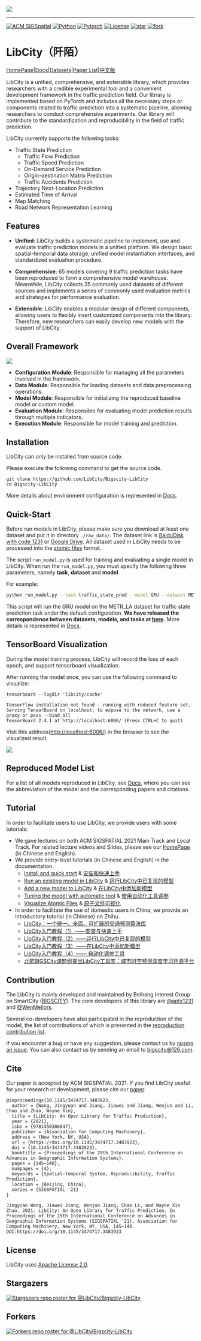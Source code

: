 ![](https://bigscity-libcity-docs.readthedocs.io/en/latest/_images/logo.png)

------

[![ACM SIGSpatial](https://img.shields.io/badge/ACM%20SIGSPATIAL'21-LibCity-orange)](https://dl.acm.org/doi/10.1145/3474717.3483923) [![Python](https://img.shields.io/badge/Python-3.7%2B-blue)](https://www.python.org/) [![Pytorch](https://img.shields.io/badge/Pytorch-1.7.1%2B-blue)](https://pytorch.org/) [![License](https://img.shields.io/badge/License-Apache%202.0-blue)](./LICENSE.txt) [![star](https://img.shields.io/github/stars/LibCity/Bigscity-LibCity?style=social)](https://github.com/LibCity/Bigscity-LibCity/stargazers) [![fork](https://img.shields.io/github/forks/LibCity/Bigscity-LibCity?style=social)](https://github.com/LibCity/Bigscity-LibCity/network/members) 

# LibCity（阡陌）

[HomePage](https://libcity.ai/)|[Docs](https://bigscity-libcity-docs.readthedocs.io/en/latest/index.html)|[Datasets](https://github.com/LibCity/Bigscity-LibCity-Datasets)|[Paper List](https://github.com/LibCity/Bigscity-LibCity-Paper)|[中文版](https://github.com/LibCity/Bigscity-LibCity/blob/master/readme_zh.md)

LibCity is a unified, comprehensive, and extensible library, which provides researchers with a credible experimental tool and a convenient development framework in the traffic prediction field. Our library is implemented based on PyTorch and includes all the necessary steps or components related to traffic prediction into a systematic pipeline, allowing researchers to conduct comprehensive experiments. Our library will contribute to the standardization and reproducibility in the field of traffic prediction.

LibCity currently supports the following tasks:

* Traffic State Prediction
  * Traffic Flow Prediction
  * Traffic Speed Prediction
  * On-Demand Service Prediction
  * Origin-destination Matrix Prediction
  * Traffic Accidents Prediction
* Trajectory Next-Location Prediction
* Estimated Time of Arrival
* Map Matching
* Road Network Representation Learning

## Features

* **Unified**: LibCity builds a systematic pipeline to implement, use and evaluate traffic prediction models in a unified platform. We design basic spatial-temporal data storage, unified model instantiation interfaces, and standardized evaluation procedure.

* **Comprehensive**: 65 models covering 9 traffic prediction tasks have been reproduced to form a comprehensive model warehouse. Meanwhile, LibCity collects 35 commonly used datasets of different sources and implements a series of commonly used evaluation metrics and strategies for performance evaluation. 

* **Extensible**: LibCity enables a modular design of different components, allowing users to flexibly insert customized components into the library. Therefore, new researchers can easily develop new models with the support of LibCity.

## Overall Framework

![](https://bigscity-libcity-docs.readthedocs.io/en/latest/_images/framework.png)

* **Configuration Module**: Responsible for managing all the parameters involved in the framework.
* **Data Module**: Responsible for loading datasets and data preprocessing operations.
* **Model Module**: Responsible for initializing the reproduced baseline model or custom model.
* **Evaluation Module**: Responsible for evaluating model prediction results through multiple indicators.
* **Execution Module**: Responsible for model training and prediction.

## Installation

LibCity can only be installed from source code.

Please execute the following command to get the source code.

```shell
git clone https://github.com/LibCity/Bigscity-LibCity
cd Bigscity-LibCity
```

More details about environment configuration is represented in [Docs](https://bigscity-libcity-docs.readthedocs.io/en/latest/get_started/install.html).

## Quick-Start

Before run models in LibCity, please make sure you download at least one dataset and put it in directory `./raw_data/`. The dataset link is [BaiduDisk with code 1231](https://pan.baidu.com/s/1qEfcXBO-QwZfiT0G3IYMpQ) or [Google Drive](https://drive.google.com/drive/folders/1g5v2Gq1tkOq8XO0HDCZ9nOTtRpB6-gPe?usp=sharing). All dataset used in LibCity needs to be processed into the [atomic files](https://bigscity-libcity-docs.readthedocs.io/en/latest/user_guide/data/atomic_files.html) format.

The script `run_model.py` is used for training and evaluating a single model in LibCity. When run the `run_model.py`, you must specify the following three parameters, namely **task**, **dataset** and **model**.  

For example:

```sh
python run_model.py --task traffic_state_pred --model GRU --dataset METR_LA
```

This script will run the GRU model on the METR_LA dataset for traffic state prediction task under the default configuration.  **We have released the correspondence between datasets, models, and tasks at [here](https://bigscity-libcity-docs.readthedocs.io/en/latest/user_guide/data/dataset_for_task.html).** More details is represented in [Docs](https://bigscity-libcity-docs.readthedocs.io/en/latest/get_started/quick_start.html).

## TensorBoard Visualization

During the model training process, LibCity will record the loss of each epoch, and support tensorboard visualization.

After running the model once, you can use the following command to visualize:

```shell
tensorboard --logdir 'libcity/cache'
```

```
TensorFlow installation not found - running with reduced feature set.
Serving TensorBoard on localhost; to expose to the network, use a proxy or pass --bind_all
TensorBoard 2.4.1 at http://localhost:6006/ (Press CTRL+C to quit)
```

Visit this address([http://localhost:6006/](http://localhost:6006/)) in the browser to see the visualized result.

![](https://bigscity-libcity-docs.readthedocs.io/en/latest/_images/tensorboard.png)

## Reproduced Model List

For a list of all models reproduced in LibCity, see [Docs](https://bigscity-libcity-docs.readthedocs.io/en/latest/user_guide/model.html), where you can see the abbreviation of the model and the corresponding papers and citations.

## Tutorial

In order to facilitate users to use LibCity, we provide users with some tutorials:

- We gave lectures on both ACM SIGSPATIAL 2021 Main Track and Local Track. For related lecture videos and Slides, please see our [HomePage](https://libcity.ai/#/tutorial) (in Chinese and English).
- We provide entry-level tutorials (in Chinese and English) in the documentation.
  - [Install and quick start](https://bigscity-libcity-docs.readthedocs.io/en/latest/tutorial/install_quick_start.html)  & [安装和快速上手](https://bigscity-libcity-docs.readthedocs.io/zh_CN/latest/tutorial/install_quick_start.html)
  - [Run an existing model in LibCity](https://bigscity-libcity-docs.readthedocs.io/en/latest/tutorial/run_model.html) & [运行LibCity中已复现的模型](https://bigscity-libcity-docs.readthedocs.io/zh_CN/latest/tutorial/run_model.html)
  - [Add a new model to LibCity](https://bigscity-libcity-docs.readthedocs.io/en/latest/tutorial/add_model.html)  & [在LibCity中添加新模型](https://bigscity-libcity-docs.readthedocs.io/zh_CN/latest/tutorial/add_model.html)
  - [Tuning the model with automatic tool](https://bigscity-libcity-docs.readthedocs.io/en/latest/tutorial/hyper_tune.html) & [使用自动化工具调参](https://bigscity-libcity-docs.readthedocs.io/zh_CN/latest/tutorial/hyper_tune.html)
  - [Visualize Atomic Files](https://bigscity-libcity-docs.readthedocs.io/en/latest/tutorial/data_visualization.html) & [原子文件可视化](https://bigscity-libcity-docs.readthedocs.io/zh_CN/latest/tutorial/data_visualization.html)
- In order to facilitate the use of domestic users in China, we provide an introductory tutorial (in Chinese) on Zhihu.
  - [LibCity：一个统一、全面、可扩展的交通预测算法库](https://zhuanlan.zhihu.com/p/401186930)
  - [LibCity入门教程（1）——安装与快速上手](https://zhuanlan.zhihu.com/p/400814990)
  - [LibCity入门教程（2）——运行LibCity中已复现的模型](https://zhuanlan.zhihu.com/p/400819354)
  - [LibCity入门教程（3）——在LibCity中添加新模型](https://zhuanlan.zhihu.com/p/400821482)
  - [LibCity入门教程（4）—— 自动化调参工具](https://zhuanlan.zhihu.com/p/401190615)
  - [北航BIGSCity课题组提出LibCity工具库：城市时空预测深度学习开源平台](https://zhuanlan.zhihu.com/p/436191860)

## Contribution

The LibCity is mainly developed and maintained by Beihang Interest Group on SmartCity ([BIGSCITY](https://www.bigcity.ai/)). The core developers of this library are [@aptx1231](https://github.com/aptx1231) and [@WenMellors](https://github.com/WenMellors). 

Several co-developers have also participated in the reproduction of  the model, the list of contributions of which is presented in the [reproduction contribution list](./contribution_list.md).

If you encounter a bug or have any suggestion, please contact us by [raising an issue](https://github.com/LibCity/Bigscity-LibCity/issues). You can also contact us by sending an email to bigscity@126.com.

## Cite

Our paper is accepted by ACM SIGSPATIAL 2021. If you find LibCity useful for your research or development, please cite our [paper](https://dl.acm.org/doi/10.1145/3474717.3483923).

```
@inproceedings{10.1145/3474717.3483923,
  author = {Wang, Jingyuan and Jiang, Jiawei and Jiang, Wenjun and Li, Chao and Zhao, Wayne Xin},
  title = {LibCity: An Open Library for Traffic Prediction},
  year = {2021},
  isbn = {9781450386647},
  publisher = {Association for Computing Machinery},
  address = {New York, NY, USA},
  url = {https://doi.org/10.1145/3474717.3483923},
  doi = {10.1145/3474717.3483923},
  booktitle = {Proceedings of the 29th International Conference on Advances in Geographic Information Systems},
  pages = {145–148},
  numpages = {4},
  keywords = {Spatial-temporal System, Reproducibility, Traffic Prediction},
  location = {Beijing, China},
  series = {SIGSPATIAL '21}
}
```

```
Jingyuan Wang, Jiawei Jiang, Wenjun Jiang, Chao Li, and Wayne Xin Zhao. 2021. LibCity: An Open Library for Traffic Prediction. In Proceedings of the 29th International Conference on Advances in Geographic Information Systems (SIGSPATIAL '21). Association for Computing Machinery, New York, NY, USA, 145–148. DOI:https://doi.org/10.1145/3474717.3483923
```

## License

LibCity uses [Apache License 2.0](https://github.com/LibCity/Bigscity-LibCity/blob/master/LICENSE.txt).

## Stargazers

[![Stargazers repo roster for @LibCity/Bigscity-LibCity](https://reporoster.com/stars/LibCity/Bigscity-LibCity)](https://github.com/LibCity/Bigscity-LibCity/stargazers)

## Forkers

[![Forkers repo roster for @LibCity/Bigscity-LibCity](https://reporoster.com/forks/LibCity/Bigscity-LibCity)](https://github.com/LibCity/Bigscity-LibCity/network/members)